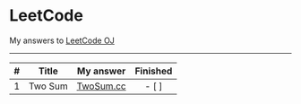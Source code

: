 LeetCode
=====
My answers to [LeetCode OJ](https://leetcode.com/problemset/algorithms/)

------
| # | Title | My answer | Finished |
|:-------:|:--------:|:-------:|:--------:|
|1| Two Sum | [TwoSum.cc](https://github.com/Alinshans/LCPP/blob/master/LeetCode/Problems001-016/TwoSum.cc) | - [ ] |
